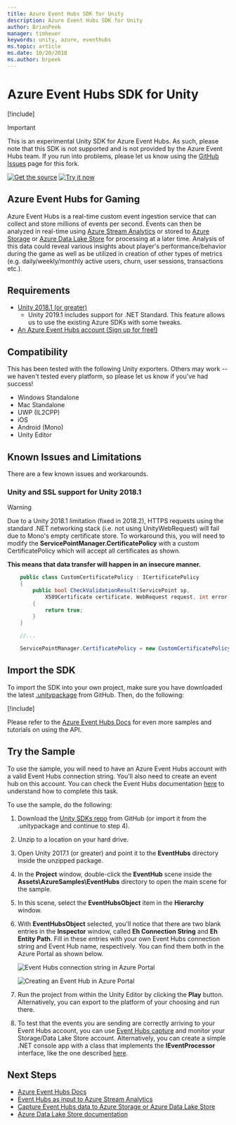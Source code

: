 ```yaml
---
title: Azure Event Hubs SDK for Unity
description: Azure Event Hubs SDK for Unity
author: BrianPeek
manager: timheuer
keywords: unity, azure, eventhubs
ms.topic: article
ms.date: 10/20/2018
ms.author: brpeek
---
```

# Azure Event Hubs SDK for Unity

[!include[](../../includes/header.md)]

> [!IMPORTANT]
> This is an experimental Unity SDK for Azure Event Hubs.  As such, please note that this SDK is not supported and is not provided by the Azure Event Hubs team.  If you run into problems, please let us know using the [GitHub Issues](https://github.com/BrianPeek/AzureSDKs-Unity/issues) page for this fork.

[![Get the source](../../media/buttons/source2.png)](https://github.com/Azure/azure-event-hubs-dotnet)
[![Try it now](../../media/buttons/try2.png)](https://aka.ms/azeventhubs-unitysdk)

## Azure Event Hubs for Gaming

Azure Event Hubs is a real-time custom event ingestion service that can collect and store millions of events per second. Events can then be analyzed in real-time using [Azure Stream Analytics](https://azure.microsoft.com/en-us/services/stream-analytics/) or stored to [Azure Storage](https://azure.microsoft.com/en-us/services/storage/) or [Azure Data Lake Store](https://azure.microsoft.com/en-us/services/data-lake-store/) for processing at a later time. Analysis of this data could reveal various insights about player's performance/behavior during the game as well as be utilized in creation of other types of metrics (e.g. daily/weekly/monthly active users, churn, user sessions, transactions etc.).

## Requirements

* [Unity 2018.1 (or greater)](https://unity3d.com/)
  * Unity 2019.1 includes support for .NET Standard.  This feature allows us to use the existing Azure SDKs with some tweaks.
* [An Azure Event Hubs account (Sign up for free!)](https://aka.ms/azfreegamedev)

## Compatibility

This has been tested with the following Unity exporters.  Others may work -- we haven't tested every platform, so please let us know if you've had success!

* Windows Standalone
* Mac Standalone
* UWP (IL2CPP)
* iOS
* Android (Mono)
* Unity Editor

## Known Issues and Limitations

There are a few known issues and workarounds.

### Unity and SSL support for Unity 2018.1

> [!WARNING]
> Due to a Unity 2018.1 limitation (fixed in 2018.2), HTTPS requests using the standard .NET networking stack (i.e. not using UnityWebRequest) will fail due to Mono's empty certificate store. To workaround this, you will need to modify the **ServicePointManager.CertificatePolicy** with a custom CertificatePolicy which will accept all certificates as shown.
>
>**This means that data transfer will happen in an insecure manner.**

```csharp
    public class CustomCertificatePolicy : ICertificatePolicy
    {
        public bool CheckValidationResult(ServicePoint sp,
            X509Certificate certificate, WebRequest request, int error)
        {
            return true;
        }
    }

    //...

    ServicePointManager.CertificatePolicy = new CustomCertificatePolicy();
```

## Import the SDK

To import the SDK into your own project, make sure you have downloaded the latest [.unitypackage](https://aka.ms/azeventhubs-unitysdk) from GitHub.  Then, do the following:

[!include[](include/unity-import.md)]

Please refer to the [Azure Event Hubs Docs](https://docs.microsoft.com/en-us/azure/event-hubs/) for even more samples and tutorials on using the API.

## Try the Sample

To use the sample, you will need to have an Azure Event Hubs account with a valid Event Hubs connection string. You'll also need to create an event hub on this account. You can check the Event Hubs documentation [here](https://docs.microsoft.com/en-us/azure/event-hubs/event-hubs-create) to understand how to complete this task.

To use the sample, do the following:

1. Download the [Unity SDKs repo](https://github.com/BrianPeek/AzureSDKs-Unity) from GitHub (or import it from the .unitypackage and continue to step 4).

1. Unzip to a location on your hard drive.

1. Open Unity 2017.1 (or greater) and point it to the **EventHubs** directory inside the unzipped package.

1. In the **Project** window, double-click the **EventHub** scene inside the **Assets\AzureSamples\EventHubs** directory to open the main scene for the sample.

1. In this scene, select the **EventHubsObject** item in the **Hierarchy** window.

1. With **EventHubsObject** selected, you'll notice that there are two blank entries in the **Inspector** window, called **Eh Connection String** and **Eh Entity Path**. Fill in these entries with your own Event Hubs connection string and Event Hub name, respectively. You can find them both in the Azure Portal as shown below.

   ![Event Hubs connection string in Azure Portal](../media/event-hubs-connectionstring.png)

   ![Creating an Event Hub in Azure Portal](../media/event-hubs-name.png)

1. Run the project from within the Unity Editor by clicking the **Play** button.  Alternatively, you can export to the platform of your choosing and run there.

1. To test that the events you are sending are correctly arriving to your Event Hubs account, you can use [Event Hubs capture](https://docs.microsoft.com/en-us/azure/event-hubs/event-hubs-capture-enable-through-portal) and monitor your Storage/Data Lake Store account. Alternatively, you can create a simple .NET console app with a class that implements the **IEventProcessor** interface, like the one described [here](https://docs.microsoft.com/en-us/azure/event-hubs/event-hubs-dotnet-standard-getstarted-receive-eph).

## Next Steps

* [Azure Event Hubs Docs](https://docs.microsoft.com/en-us/azure/event-hubs/)
* [Event Hubs as input to Azure Stream Analytics](https://docs.microsoft.com/en-us/azure/stream-analytics/stream-analytics-define-inputs)
* [Capture Event Hubs data to Azure Storage or Azure Data Lake Store](https://docs.microsoft.com/en-us/azure/event-hubs/event-hubs-capture-enable-through-portal)
* [Azure Data Lake Store documentation](https://docs.microsoft.com/en-us/azure/data-lake-store/)
